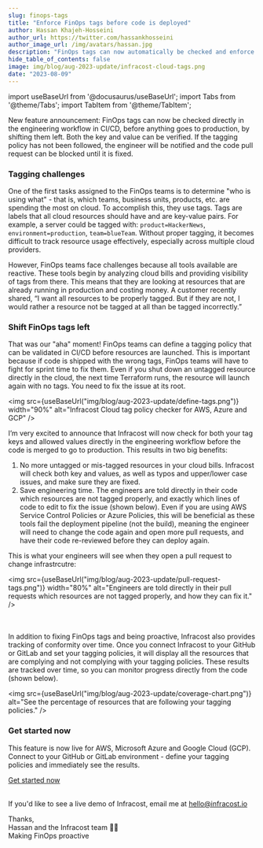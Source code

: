 ```yaml
---
slug: finops-tags
title: "Enforce FinOps tags before code is deployed"
author: Hassan Khajeh-Hosseini
author_url: https://twitter.com/hassankhosseini
author_image_url: /img/avatars/hassan.jpg
description: "FinOps tags can now automatically be checked and enforce directly in the engineering workflow in CI/CD, before resources goes to production, by shifting them left."
hide_table_of_contents: false
image: img/blog/aug-2023-update/infracost-cloud-tags.png
date: "2023-08-09"
---
```


import useBaseUrl from '@docusaurus/useBaseUrl';
import Tabs from '@theme/Tabs';
import TabItem from '@theme/TabItem';

New feature announcement: FinOps tags can now be checked directly in the engineering workflow in CI/CD, before anything goes to production, by shifting them left. Both the key and value can be verified. If the tagging policy has not been followed, the engineer will be notified and the code pull request can be blocked until it is fixed.

<!--truncate-->

### Tagging challenges

One of the first tasks assigned to the FinOps teams is to determine "who is using what" - that is, which teams, business units, products, etc. are spending the most on cloud. To accomplish this, they use tags. Tags are labels that all cloud resources should have and are key-value pairs. For example, a server could be tagged with: `product=HackerNews`, `environment=production`, `team=blueTeam`. Without proper tagging, it becomes difficult to track resource usage effectively, especially across multiple cloud providers.

However, FinOps teams face challenges because all tools available are reactive. These tools begin by analyzing cloud bills and providing visibility of tags from there. This means that they are looking at resources that are already running in production and costing money. A customer recently shared, “I want all resources to be properly tagged. But if they are not, I would rather a resource not be tagged at all than be tagged incorrectly.”

### Shift FinOps tags left

That was our "aha" moment! FinOps teams can define a tagging policy that can be validated in CI/CD before resources are launched. This is important because if code is shipped with the wrong tags, FinOps teams will have to fight for sprint time to fix them. Even if you shut down an untagged resource directly in the cloud, the next time Terraform runs, the resource will launch again with no tags. You need to fix the issue at its root.

<img src={useBaseUrl("img/blog/aug-2023-update/define-tags.png")} width="90%" alt="Infracost Cloud tag policy checker for AWS, Azure and GCP" />

I’m very excited to announce that Infracost will now check for both your tag keys and allowed values directly in the engineering workflow before the code is merged to go to production. This results in two big benefits:

1. No more untagged or mis-tagged resources in your cloud bills. Infracost will check both key and values, as well as typos and upper/lower case issues, and make sure they are fixed.
2. Save engineering time. The engineers are told directly in their code which resources are not tagged properly, and exactly which lines of code to edit to fix the issue (shown below). Even if you are using AWS Service Control Policies or Azure Policies, this will be beneficial as these tools fail the deployment pipeline (not the build), meaning the engineer will need to change the code again and open more pull requests, and have their code re-reviewed before they can deploy again.

This is what your engineers will see when they open a pull request to change infrastrcutre:

<img src={useBaseUrl("img/blog/aug-2023-update/pull-request-tags.png")} width="80%" alt="Engineers are told directly in their pull requests which resources are not tagged properly, and how they can fix it." />

<br /><br />
In addition to fixing FinOps tags and being proactive, Infracost also provides tracking of conformity over time. Once you connect Infracost to your GitHub or GitLab and set your tagging policies, it will display all the resources that are complying and not complying with your tagging policies. These results are tracked over time, so you can monitor progress directly from the code (shown below).

<img src={useBaseUrl("img/blog/aug-2023-update/coverage-chart.png")} alt="See the percentage of resources that are following your tagging policies." />

### Get started now

This feature is now live for AWS, Microsoft Azure and Google Cloud (GCP). Connect to your GitHub or GitLab environment - define your tagging policies and immediately see the results.

<div style={{textAlign:'start'}}>
<a class="button primary flat" href="https://dashboard.infracost.io" >Get started now</a>
</div>
<br/>

If you'd like to see a live demo of Infracost, email me at hello@infracost.io

Thanks,<br/>
Hassan and the Infracost team 👍🏽<br/>
Making FinOps proactive
